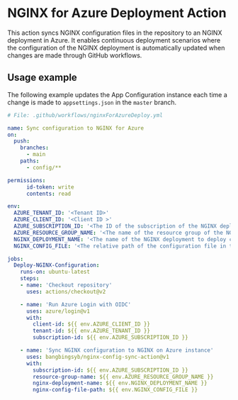 # NGINX for Azure Deployment Action

This action syncs NGINX configuration files in the repository to an NGINX deployment in Azure. It enables continuous deployment scenarios where the configuration of the NGINX deployment is automatically updated when changes are made through GitHub workflows.

## Usage example

The following example updates the App Configuration instance each time a change is made to `appsettings.json` in the `master` branch.

```yaml
# File: .github/workflows/nginxForAzureDeploy.yml

name: Sync configuration to NGINX for Azure 
on:
  push:
    branches:
      - main
    paths:
      - config/**

permissions:
      id-token: write
      contents: read

env:
  AZURE_TENANT_ID: '<Tenant ID>'
  AZURE_CLIENT_ID: '<Client ID >'
  AZURE_SUBSCRIPTION_ID: '<The ID of the subscription of the NGINX deployment>'
  AZURE_RESOURCE_GROUP_NAME: '<The name of the resource group of the NGINX deployment>'
  NGINX_DEPLOYMENT_NAME: '<The name of the NGINX deployment to deploy configuration>'
  NGINX_CONFIG_FILE: '<The relative path of the configuration file in the repository>'

jobs:
  Deploy-NGINX-Configuration:
    runs-on: ubuntu-latest
    steps:
    - name: 'Checkout repository'
      uses: actions/checkout@v2

    - name: 'Run Azure Login with OIDC'
      uses: azure/login@v1
      with:
        client-id: ${{ env.AZURE_CLIENT_ID }}
        tenant-id: ${{ env.AZURE_TENANT_ID }}
        subscription-id: ${{ env.AZURE_SUBSCRIPTION_ID }}

    - name: 'Sync NGINX configuration to NGINX on Azure instance'
      uses: bangbingsyb/nginx-config-sync-action@v1
      with:
        subscription-id: ${{ env.AZURE_SUBSCRIPTION_ID }}
        resource-group-name: ${{ env.AZURE_RESOURCE_GROUP_NAME }}
        nginx-deployment-name: ${{ env.NGINX_DEPLOYMENT_NAME }}
        nginx-config-file-path: ${{ env.NGINX_CONFIG_FILE }}
